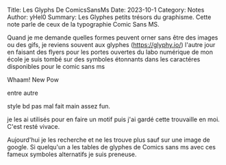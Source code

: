 Title: Les Glyphs De ComicsSansMs
Date: 2023-10-1 
Category: Notes
Author: yHel0
Summary: Les Glyphes petits trésors du graphisme. Cette note parle de ceux de la typographie Comic Sans MS.


Quand je me demande quelles formes peuvent orner sans être des images ou des gifs, je reviens souvent aux glyphes (<https://glyphy.io/>)
l'autre jour en faisant des flyers pour les portes ouvertes du labo numérique de mon école je suis tombé sur des symboles étonnants 
dans les caractéres disponibles pour le comic sans ms

Whaam! New Pow 

entre autre 

style bd pas mal fait main assez fun.

je les ai utilisés pour en faire un motif puis j'ai gardé cette trouvaille en moi. C'est resté vivace.

Aujourd'hui je les recherche et ne les trouve plus sauf sur une image de google.
Si quelqu'un a les tables de glyphes de Comics sans ms avec ces fameux symboles alternatifs je suis preneuse.







